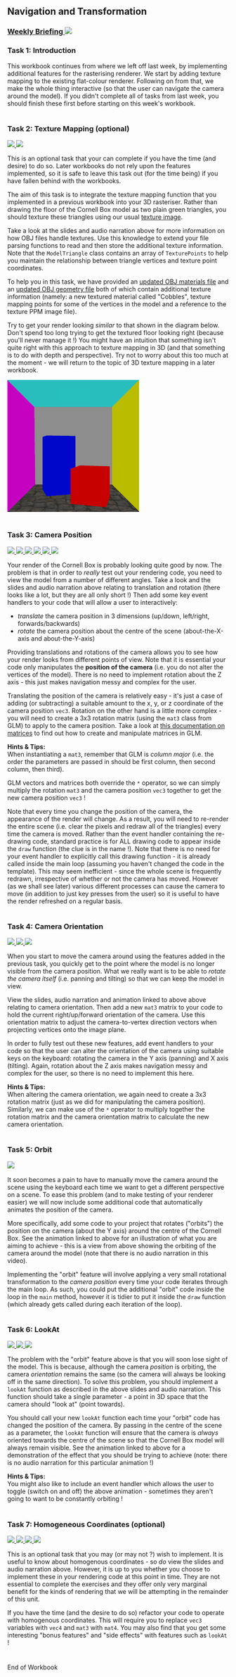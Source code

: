 ## Navigation and Transformation
### <a href='https://web.microsoftstream.com/group/1dcf4e99-7117-4f18-9936-c5e6712daf00?view=videos' target='_blank'> Weekly Briefing ![](../../resources/icons/briefing.png) </a>
### Task 1: Introduction


This workbook continues from where we left off last week, by implementing additional features for the rasterising renderer. We start by adding texture mapping to the existing flat-colour renderer. Following on from that, we make the whole thing interactive (so that the user can navigate the camera around the model). If you didn't complete all of tasks from last week, you should finish these first before starting on this week's workbook.  


# 
### Task 2: Texture Mapping (optional)
 <a href='02%20Texture%20Mapping%20%28optional%29/slides/segment-1.pdf' target='_blank'> ![](../../resources/icons/slides.png) </a> <a href='02%20Texture%20Mapping%20%28optional%29/audio/segment-1.mp4' target='_blank'> ![](../../resources/icons/audio.png) </a>

This is an optional task that your can complete if you have the time (and desire) to do so. Later workbooks do not rely upon the features implemented, so it is safe to leave this task out (for the time being) if you have fallen behind with the workbooks.

The aim of this task is to integrate the texture mapping function that you implemented in a previous workbook into your 3D rasteriser. Rather than drawing the floor of the Cornell Box model as two plain green triangles, you should texture these triangles using our usual <a href="models/texture.ppm" target="_blank">texture image</a>.

Take a look at the slides and audio narration above for more information on how OBJ files handle textures. Use this knowledge to extend your file parsing functions to read and then store the additional texture information. Note that the `ModelTriangle` class contains an array of `TexturePoints` to help you maintain the relationship between triangle vertices and texture point coordinates.

To help you in this task, we have provided an <a href="models/textured-cornell-box.mtl" target="_blank">updated OBJ materials file</a> and an <a href="models/textured-cornell-box.obj" target="_blank">updated OBJ geometry file</a> both of which contain additional texture information (namely: a new textured material called "Cobbles", texture mapping points for some of the vertices in the model and a reference to the texture PPM image file).

Try to get your render looking _similar_ to that shown in the diagram below. Don't spend too long trying to get the textured floor looking right (because you'll never manage it !) You might have an intuition that something isn't quite right with this approach to texture mapping in 3D (and that something is to do with depth and perspective). Try not to worry about this too much at the moment - we will return to the topic of 3D texture mapping in a later workbook.  


![](02%20Texture%20Mapping%20%28optional%29/images/textured-floor.png)

# 
### Task 3: Camera Position
 <a href='03%20Camera%20Position/slides/segment-1.pdf' target='_blank'> ![](../../resources/icons/slides.png) </a> <a href='03%20Camera%20Position/slides/segment-2.pdf' target='_blank'> ![](../../resources/icons/slides.png) </a> <a href='03%20Camera%20Position/slides/segment-3.pdf' target='_blank'> ![](../../resources/icons/slides.png) </a> <a href='03%20Camera%20Position/audio/segment-1.mp4' target='_blank'> ![](../../resources/icons/audio.png) </a> <a href='03%20Camera%20Position/audio/segment-2.mp4' target='_blank'> ![](../../resources/icons/audio.png) </a> <a href='03%20Camera%20Position/audio/segment-3.mp4' target='_blank'> ![](../../resources/icons/audio.png) </a>

Your render of the Cornell Box is probably looking quite good by now. The problem is that in order to _really_ test out your rendering code, you need to view the model from a number of different angles. Take a look and the slides and audio narration above relating to translation and rotation (there looks like a lot, but they are all only short !) Then add some key event handlers to your code that will allow a user to interactively:

- _translate_ the camera position in 3 dimensions (up/down, left/right, forwards/backwards)
- _rotate_ the camera position about the centre of the scene (about-the-X-axis and about-the-Y-axis)

Providing translations and rotations of the camera allows you to see how your render looks from different points of view. Note that it is essential your code only manipulates the **position of the camera** (i.e. you do not alter the vertices of the model). There is no need to implement rotation about the Z axis - this just makes navigation messy and complex for the user.

Translating the position of the camera is relatively easy - it's just a case of adding (or subtracting) a suitable amount to the x, y, or z coordinate of the camera position `vec3`. Rotation on the other hand is a little more complex - you will need to create a 3x3 rotation matrix (using the `mat3` class from GLM) to apply to the camera position. Take a look at <a href="https://en.wikibooks.org/wiki/GLSL_Programming/Vector_and_Matrix_Operations" target="_blank">this documentation on matrices</a> to find out how to create and manipulate matrices in GLM.  


**Hints & Tips:**  
When instantiating a `mat3`, remember that GLM is _column major_ (i.e. the order the parameters are passed in should be first column, then second column, then third).

GLM vectors and matrices both override the `*` operator, so we can simply multiply the rotation `mat3` and the camera position `vec3` together to get the new camera position `vec3` !

Note that every time you change the position of the camera, the appearance of the render will change. As a result, you will need to re-render the entire scene (i.e. clear the pixels and redraw all of the triangles) every time the camera is moved. Rather than the event handler containing the re-drawing code, standard practice is for ALL drawing code to appear inside the `draw` function (the clue is in the name !). Note that there is no need for your event handler to explicitly call this drawing function - it is already called inside the main loop (assuming you haven't changed the code in the template). This may seem inefficient - since the whole scene is frequently redrawn, irrespective of whether or not the camera has moved. However (as we shall see later) various different processes can cause the camera to move (in addition to just key presses from the user) so it is useful to have the render refreshed on a regular basis.  


# 
### Task 4: Camera Orientation
 <a href='04%20Camera%20Orientation/slides/segment-1.pdf' target='_blank'> ![](../../resources/icons/slides.png) </a> <a href='04%20Camera%20Orientation/audio/segment-1.mp4' target='_blank'> ![](../../resources/icons/audio.png) </a> <a href='04%20Camera%20Orientation/animation/segment-1.mp4' target='_blank'> ![](../../resources/icons/animation.png) </a>

When you start to move the camera around using the features added in the previous task, you quickly get to the point where the model is no longer visible from the camera position. What we really want is to be able to _rotate the camera itself_ (i.e. panning and tilting) so that we can keep the model in view.

View the slides, audio narration and animation linked to above above relating to camera orientation. Then add a new `mat3` matrix to your code to hold the current right/up/forward orientation of the camera. Use this orientation matrix to adjust the camera-to-vertex direction vectors when projecting vertices onto the image plane.

In order to fully test out these new features, add event handlers to your code so that the user can alter the orientation of the camera using suitable keys on the keyboard: rotating the camera in the Y axis (panning) and X axis (tilting). Again, rotation about the Z axis makes navigation messy and complex for the user, so there is no need to implement this here.

  


**Hints & Tips:**  
When altering the camera orientation, we again need to create a 3x3 rotation matrix (just as we did for manipulating the camera position). Similarly, we can make use of the `*` operator to multiply together the rotation matrix and the camera orientation matrix to calculate the new camera orientation.  


# 
### Task 5: Orbit
 <a href='05%20Orbit/animation/segment-1.mp4' target='_blank'> ![](../../resources/icons/animation.png) </a>

It soon becomes a pain to have to manually move the camera around the scene using the keyboard each time we want to get a different perspective on a scene. To ease this problem (and to make testing of your renderer easier) we will now include some additional code that automatically animates the position of the camera.

More specifically, add some code to your project that rotates ("orbits") the position on the camera (about the Y axis) around the centre of the Cornell Box. See the animation linked to above for an illustration of what you are aiming to achieve - this is a view from above showing the orbiting of the camera around the model (note that there is no audio narration in this video).

Implementing the "orbit" feature will involve applying a very small rotational transformation to the _camera position_ every time your code iterates through the main loop. As such, you could put the additional "orbit" code inside the loop in the `main` method, however it is tidier to put it inside the `draw` function (which already gets called during each iteration of the loop).  


# 
### Task 6: LookAt
 <a href='06%20LookAt/slides/segment-1.pdf' target='_blank'> ![](../../resources/icons/slides.png) </a> <a href='06%20LookAt/audio/segment-1.mp4' target='_blank'> ![](../../resources/icons/audio.png) </a> <a href='06%20LookAt/animation/segment-1.mp4' target='_blank'> ![](../../resources/icons/animation.png) </a>

The problem with the "orbit" feature above is that you will soon lose sight of the model. This is because, although the camera _position_ is orbiting, the camera _orientation_ remains the same (so the camera will always be looking off in the same direction). To solve this problem, you should implement a `lookAt` function as described in the above slides and audio narration. This function should take a single parameter - a point in 3D space that the camera should "look at" (point towards).

You should call your new `lookAt` function each time your "orbit" code has changed the position of the camera. By passing in the centre of the scene as a parameter, the `lookAt` function will ensure that the camera is _always_ oriented towards the centre of the scene so that the Cornell Box model will always remain visible. See the animation linked to above for a demonstration of the effect that you should be trying to achieve (note: there is no audio narration for this particular animation !)

  


**Hints & Tips:**  
You might also like to include an event handler which allows the user to toggle (switch on and off) the above animation - sometimes they aren't going to want to be constantly orbiting !  


# 
### Task 7: Homogeneous Coordinates (optional)
 <a href='07%20Homogeneous%20Coordinates%20%28optional%29/slides/segment-1.pdf' target='_blank'> ![](../../resources/icons/slides.png) </a> <a href='07%20Homogeneous%20Coordinates%20%28optional%29/slides/segment-2.pdf' target='_blank'> ![](../../resources/icons/slides.png) </a> <a href='07%20Homogeneous%20Coordinates%20%28optional%29/audio/segment-1.mp4' target='_blank'> ![](../../resources/icons/audio.png) </a> <a href='07%20Homogeneous%20Coordinates%20%28optional%29/audio/segment-2.mp4' target='_blank'> ![](../../resources/icons/audio.png) </a>

This is an optional task that you may (or may not ?) wish to implement. It is useful to know about homogenous coordinates - so _do_ view the slides and audio narration above. However, it is up to you whether you choose to implement these in your rendering code at this point in time. They are not essential to complete the exercises and they offer only very marginal benefit for the kinds of rendering that we will be attempting in the remainder of this unit.

If you have the time (and the desire to do so) refactor your code to operate with homogenous coordinates. This will require you to replace `vec3` variables with `vec4` and `mat3` with `mat4`. You may also find that you get some interesting "bonus features" and "side effects" with features such as `lookAt` !  


# 
End of Workbook